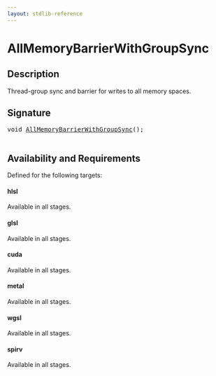 ```yaml
---
layout: stdlib-reference
---
```


# AllMemoryBarrierWithGroupSync

## Description

Thread-group sync and barrier for writes to all memory spaces.




## Signature 

<pre>
<span class="code_keyword">void</span> <a href="allmemorybarrierwithgroupsync-039gkp.html">AllMemoryBarrierWithGroupSync</a>();

</pre>

## Availability and Requirements

Defined for the following targets:

#### hlsl
Available in all stages.

#### glsl
Available in all stages.

#### cuda
Available in all stages.

#### metal
Available in all stages.

#### wgsl
Available in all stages.

#### spirv
Available in all stages.



